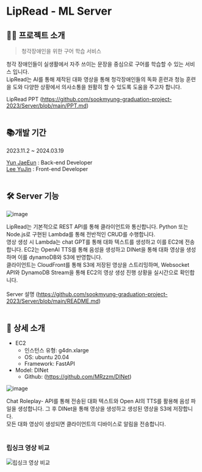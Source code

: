 # LipRead - ML Server    
## 🦻🏻 프로젝트 소개
> 청각장애인을 위한 구어 학습 서비스

청각 장애인들이 실생활에서 자주 쓰이는 문장을 중심으로 구어를 학습할 수 있는 서비스 입니다.   
LipRead는 AI를 통해 제작된 대화 영상을 통해 청각장애인들의 독화 훈련과 청능 훈련을 도와 다양한 상황에서 의사소통을 원활히 할 수 있도록 도움을 주고자 합니다. 

LipRead PPT (https://github.com/sookmyung-graduation-project-2023/Server/blob/main/PPT.md)  
<br/>  

## 📚개발 기간
2023.11.2 ~ 2024.03.19 

[Yun JaeEun](https://github.com/yunjaeeun44) : Back-end Developer  
[Lee YuJin](https://github.com/Ujaa) : Front-end Developer  
<br/>
  
## 🛠️ Server 기능

![image](https://github.com/sookmyung-graduation-project-2023/Server/assets/70003845/c3a57ba4-945a-4a76-99af-46aada547ce0)

LipRead는 기본적으로 REST API를 통해 클라이언트와 통신합니다. Python 또는 Node.js로 구현된 Lambda를 통해 전반적인 CRUD를 수행합니다.  
영상 생성 시 Lambda는 chat GPT를 통해 대화 텍스트를 생성하고 이를 EC2에 전송합니다. EC2는 OpenAI TTS를 통해 음성을 생성하고 DINet을 통해 대화 영상을 생성하며 이를 dynamoDB와 S3에 반영합니다.   
클라이언트는 CloudFront를 통해 S3에 저장된 영상을 스트리밍하며, Websocket API와 DynamoDB Stream을 통해 EC2의 영상 생성 진행 상황을 실시간으로 확인합니다.  
<br/>
Server 설명 (https://github.com/sookmyung-graduation-project-2023/Server/blob/main/README.md)  
<br/>  
## 🔎 상세 소개

- EC2
  - 인스턴스 유형: g4dn.xlarge
  - OS: ubuntu 20.04
  - Framework: FastAPI
- Model: DINet
  - Github: (https://github.com/MRzzm/DINet)
 
![image](https://github.com/sookmyung-graduation-project-2023/Server/assets/70003845/567ca23a-b176-45e8-a43e-9fc34c3ba638)

 Chat Roleplay- API를 통해 전송된 대화 텍스트와 Open AI의 TTS를 활용해 음성 파일을 생성합니다. 그 후 DINet을 통해 영상을 생성하고 생성된 영상을 S3에 저장합니다.   
 모든 대화 영상이 생성되면 클라이언트의 디바이스로 알림을 전송합니다.   
<br/>  
  
### 립싱크 영상 비교

![립싱크 영상 비교](https://github.com/sookmyung-graduation-project-2023/Server/assets/70003845/4ec1760a-e18d-484e-b61c-8a4aea3d7c05)
